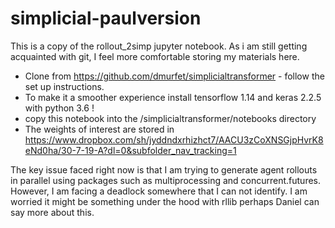# simplicial-paulversion
This is a copy of the rollout_2simp jupyter notebook. As i am still getting acquainted with git, I feel more comfortable storing my materials here. 

* Clone from https://github.com/dmurfet/simplicialtransformer - follow the set up instructions. 
* To make it a smoother experience install tensorflow 1.14 and keras 2.2.5 with python 3.6 ! 
* copy this notebook into the /simplicialtransformer/notebooks directory
* The weights of interest are stored in https://www.dropbox.com/sh/jyddndxrhizhct7/AACU3zCoXNSGjpHvrK8eNd0ha/30-7-19-A?dl=0&subfolder_nav_tracking=1

The key issue faced right now is that I am trying to generate agent rollouts in parallel using packages such as multiprocessing and concurrent.futures. However, I am facing a deadlock somewhere that I can not identify. I am worried it might be something under the hood with rllib perhaps Daniel can say more about this.  


